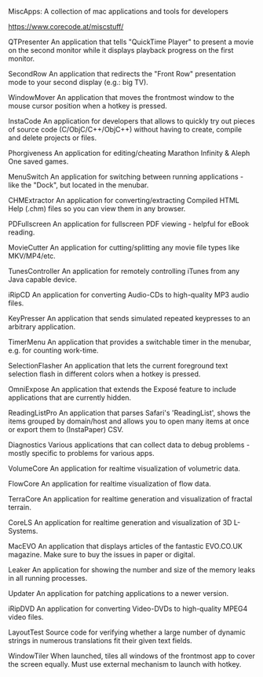 MiscApps: A collection of mac applications and tools for developers

https://www.corecode.at/miscstuff/	
	
QTPresenter
An application that tells "QuickTime Player" to present a movie on the second monitor while it displays playback progress on the first monitor.
	
SecondRow
An application that redirects the "Front Row" presentation mode to your second display (e.g.: big TV).
	
WindowMover
An application that moves the frontmost window to the mouse cursor position when a hotkey is pressed.

InstaCode
An application for developers that allows to quickly try out pieces of source code (C/ObjC/C++/ObjC++) without having to create, compile and delete projects or files.
	
Phorgiveness
An application for editing/cheating Marathon Infinity & Aleph One saved games.
	
MenuSwitch
An application for switching between running applications - like the "Dock", but located in the menubar.
	
CHMExtractor
An application for converting/extracting Compiled HTML Help (.chm) files so you can view them in any browser.
	
PDFullscreen
An application for fullscreen PDF viewing - helpful for eBook reading.

MovieCutter
An application for cutting/splitting any movie file types like MKV/MP4/etc.
	
TunesController
An application for remotely controlling iTunes from any Java capable device.
	
iRipCD
An application for converting Audio-CDs to high-quality MP3 audio files.
	
KeyPresser
An application that sends simulated repeated keypresses to an arbitrary application.
	
TimerMenu
An application that provides a switchable timer in the menubar, e.g. for counting work-time.
	
SelectionFlasher
An application that lets the current foreground text selection flash in different colors when a hotkey is pressed.
	
OmniExpose
An application that extends the Exposé feature to include applications that are currently hidden.

ReadingListPro
An application that parses Safari's 'ReadingList', shows the items grouped by domain/host and allows you to open many items at once or export them to (InstaPaper) CSV.

Diagnostics
Various applications that can collect data to debug problems - mostly specific to problems for various apps.

VolumeCore
An application for realtime visualization of volumetric data.
	
FlowCore
An application for realtime visualization of flow data.
	
TerraCore
An application for realtime generation and visualization of fractal terrain.
	
CoreLS
An application for realtime generation and visualization of 3D L-Systems.

MacEVO
An application that displays articles of the fantastic EVO.CO.UK magazine. Make sure to buy the issues in paper or digital.

Leaker
An application for showing the number and size of the memory leaks in all running processes.
	
Updater
An application for patching applications to a newer version.
	
iRipDVD
An application for converting Video-DVDs to high-quality MPEG4 video files.

LayoutTest
Source code for verifying whether a large number of dynamic strings in numerous translations fit their given text fields.

WindowTiler
When launched, tiles all windows of the frontmost app to cover the screen equally. Must use external mechanism to launch with hotkey.